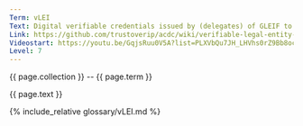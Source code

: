 ```yaml
---
Term: vLEI
Text: Digital verifiable credentials issued by (delegates) of GLEIF to prove that information about a legel entity is verifiably authentic
Link: https://github.com/trustoverip/acdc/wiki/verifiable-legal-entity-identifier-(vLEI)
Videostart: https://youtu.be/GqjsRuu0V5A?list=PLXVbQu7JH_LHVhs0rZ9Bb8ocyKlPljkaG&t=30m17s
Level: 7
---
```


{{ page.collection }} -- {{ page.term }}

   {{ page.text }}

{% include_relative glossary/vLEI.md %}
